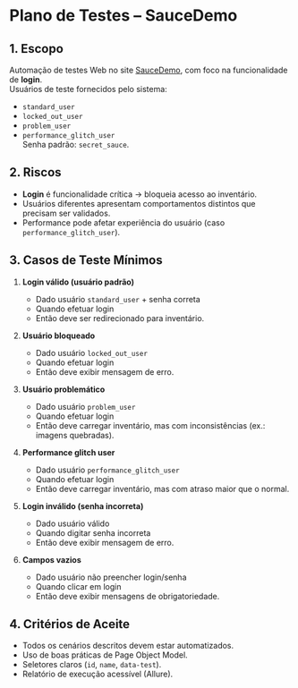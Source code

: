 # Plano de Testes – SauceDemo

## 1. Escopo
Automação de testes Web no site [SauceDemo](https://www.saucedemo.com/v1/), com foco na funcionalidade de **login**.  
Usuários de teste fornecidos pelo sistema:
- `standard_user`
- `locked_out_user`
- `problem_user`
- `performance_glitch_user`  
Senha padrão: `secret_sauce`.

## 2. Riscos
- **Login** é funcionalidade crítica → bloqueia acesso ao inventário.  
- Usuários diferentes apresentam comportamentos distintos que precisam ser validados.  
- Performance pode afetar experiência do usuário (caso `performance_glitch_user`).  

## 3. Casos de Teste Mínimos
1. **Login válido (usuário padrão)**  
   - Dado usuário `standard_user` + senha correta  
   - Quando efetuar login  
   - Então deve ser redirecionado para inventário.  

2. **Usuário bloqueado**  
   - Dado usuário `locked_out_user`  
   - Quando efetuar login  
   - Então deve exibir mensagem de erro.  

3. **Usuário problemático**  
   - Dado usuário `problem_user`  
   - Quando efetuar login  
   - Então deve carregar inventário, mas com inconsistências (ex.: imagens quebradas).  

4. **Performance glitch user**  
   - Dado usuário `performance_glitch_user`  
   - Quando efetuar login  
   - Então deve carregar inventário, mas com atraso maior que o normal.  

5. **Login inválido (senha incorreta)**  
   - Dado usuário válido  
   - Quando digitar senha incorreta  
   - Então deve exibir mensagem de erro.  

6. **Campos vazios**  
   - Dado usuário não preencher login/senha  
   - Quando clicar em login  
   - Então deve exibir mensagens de obrigatoriedade.  

## 4. Critérios de Aceite
- Todos os cenários descritos devem estar automatizados.  
- Uso de boas práticas de Page Object Model.  
- Seletores claros (`id`, `name`, `data-test`).  
- Relatório de execução acessível (Allure).  
